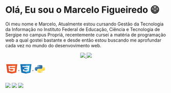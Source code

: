 # Olá, Eu sou o Marcelo Figueiredo    :smile:

Oi meu nome e Marcelo, Atualmente estou cursando Gestão da Tecnologia da Informação no Instituto Federal de Educação, Ciência e Tecnologia de Sergipe no campus Propriá, recentemente cursei a matéria de programação web a qual gostei bastante e desde então estou buscando me aprofundar cada vez no mundo do desenvovimento web.
<div align="center">
  <a href="https://github.com/MarceloHenriqueDoriaFigueiredo">
  <img height="180em" src="https://github-readme-stats.vercel.app/api?username=MarceloHenriqueDoriaFigueiredo&show_icons=true&theme=dark&include_all_commits=true&count_private=true"/>
  <img height="180em"src="https://github-readme-stats.vercel.app/api/top-langs/?username=MarceloHenriqueDoriaFigueiredo&layout=compact&langs_count=7&theme=dark"/>
</div>
  
  <div style="display: inline_block"><br>
  <img align="center" alt="Marcelo-HTML" height="30" width="40" src="https://raw.githubusercontent.com/devicons/devicon/master/icons/html5/html5-original.svg">
  <img align="center" alt="Marcelo-CSS" height="30" width="40" src="https://raw.githubusercontent.com/devicons/devicon/master/icons/css3/css3-original.svg">
  <img align="center" alt="Marcelo-Python" height="30" width="40" src="https://raw.githubusercontent.com/devicons/devicon/master/icons/python/python-original.svg">
</div>
 
  ##
  
  <div> 
  <a href="https://www.instagram.com/_marcelo.f/?hl=pt-br/" target="_blank"><img src="https://img.shields.io/badge/-Instagram-%23E4405F?style=for-the-badge&logo=instagram&logoColor=white" target="_blank"></a> 
  <a href = "mailto:marchenrique99@gmail.com"><img src="https://img.shields.io/badge/-Gmail-%23333?style=for-the-badge&logo=gmail&logoColor=white" target="_blank"></a>
  <a href="https://br.linkedin.com/in/marcelo-henrique-d%C3%B3ria-figueiredo-018518187" target="_blank"><img src="https://img.shields.io/badge/-LinkedIn-%230077B5?style=for-the-badge&logo=linkedin&logoColor=white" target="_blank"></a> 
 </div>

